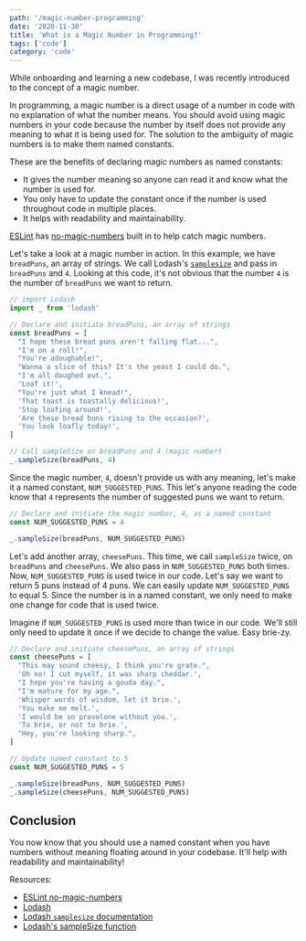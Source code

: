 ```yaml
---
path: '/magic-number-programming'
date: '2020-11-30'
title: 'What is a Magic Number in Programming?'
tags: ['code']
category: 'code'
---
```


While onboarding and learning a new codebase, I was recently introduced to the concept of a magic number.

In programming, a magic number is a direct usage of a number in code with no explanation of what the number means. You should avoid using magic numbers in your code because the number by itself does not provide any meaning to what it is being used for. The solution to the ambiguity of magic numbers is to make them named constants.

These are the benefits of declaring magic numbers as named constants:

- It gives the number meaning so anyone can read it and know what the number is used for.
- You only have to update the constant once if the number is used throughout code in multiple places.
- It helps with readability and maintainability.

[ESLint](https://eslint.org/) has [no-magic-numbers](https://eslint.org/docs/rules/no-magic-numbers) built in to help catch magic numbers.

Let's take a look at a magic number in action. In this example, we have `breadPuns`, an array of strings. We call Lodash's [`samplesize`](https://lodash.com/docs/4.17.15#sampleSize) and pass in `breadPuns` and `4`. Looking at this code, it's not obvious that the number `4` is the number of `breadPuns` we want to return.

```js
// import Lodash
import _ from 'lodash'

// Declare and initiate breadPuns, an array of strings
const breadPuns = [
  "I hope these bread puns aren't falling flat...",
  "I'm on a roll!",
  "You're adoughable!",
  "Wanna a slice of this? It's the yeast I could do.",
  "I'm all doughed out.",
  'Loaf it!',
  "You're just what I knead!",
  'That toast is toastally delicious!',
  'Stop loafing around!',
  'Are these bread buns rising to the occasion?',
  'You look loafly today!',
]

// Call sampleSize on breadPuns and 4 (magic number)
_.sampleSize(breadPuns, 4)
```

Since the magic number, `4`, doesn't provide us with any meaning, let's make it a named constant, `NUM_SUGGESTED_PUNS`. This let's anyone reading the code know that `4` represents the number of suggested puns we want to return.

```js
// Declare and initiate the magic number, 4, as a named constant
const NUM_SUGGESTED_PUNS = 4

_.sampleSize(breadPuns, NUM_SUGGESTED_PUNS)
```

Let's add another array, `cheesePuns`. This time, we call `sampleSize` twice, on `breadPuns` and `cheesePuns`. We also pass in `NUM_SUGGESTED_PUNS` both times. Now, `NUM_SUGGESTED_PUNS` is used twice in our code. Let's say we want to return 5 puns instead of 4 puns. We can easily update `NUM_SUGGESTED_PUNS` to equal 5. Since the number is in a named constant, we only need to make one change for code that is used twice.

Imagine if `NUM_SUGGESTED_PUNS` is used more than twice in our code. We'll still only need to update it once if we decide to change the value. Easy brie-zy.

```js
// Declare and initiate cheesePuns, an array of strings
const cheesePuns = [
  "This may sound cheesy, I think you're grate.",
  'Oh no! I cut myself, it was sharp cheddar.',
  "I hope you're having a gouda day.",
  "I'm mature for my age.",
  'Whisper words of wisdom, let it brie.',
  'You make me melt.',
  'I would be so provolone without you.',
  'To brie, or not to brie.',
  "Hey, you're looking sharp.",
]

// Update named constant to 5
const NUM_SUGGESTED_PUNS = 5

_.sampleSize(breadPuns, NUM_SUGGESTED_PUNS)
_.sampleSize(cheesePuns, NUM_SUGGESTED_PUNS)
```

## Conclusion

You now know that you should use a named constant when you have numbers without meaning floating around in your codebase. It'll help with readability and maintainability!

Resources:

- [ESLint no-magic-numbers](https://eslint.org/docs/rules/no-magic-numbers)
- [Lodash](https://lodash.com/)
- [Lodash `samplesize` documentation](https://lodash.com/docs/4.17.15#sampleSize)
- [Lodash's sampleSize function](https://github.com/lodash/lodash/blob/master/sampleSize.js)
